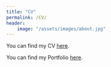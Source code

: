 ```yaml
---
title: "CV"
permalink: /CV/
header:
    image: "/assets/images/about.jpg"
---
```


You can find my CV [here](https://drive.google.com/open?id=1L0TRE9URmq8475PvVugQxpiMC4ZSaQL2).

You can find my Portfolio [here](https://drive.google.com/open?id=1huvrt_cft7wDZssJ8ZKH2KEnA_FcHRAp).



